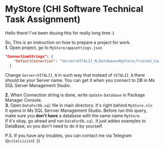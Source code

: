 # MyStore (CHI Software Technical Task Assignment)
Hello there!
I've been douing this for really long time :)

So, This is an instruction on how to prepare a project for work.
<br />
  **1.** Open project, go to ```MyStore/appsettings.json```
```json
"ConnectionStrings": {
    "DefaultConnection": "Server=VITALII_N;Database=MyStore;Trusted_Connection=True;MultipleActiveResultSets=True"
  }
```
Change ```Server=VITALII_N``` in such way that instead of ```VITALII_N``` there should be your Server name.
You can get it when you connect to DB in Ms SQL Server Management Studio.

  **2.** When Connection string is done, write ```Update-Database``` in Package Manager Console.
  <br />
  **3.** Open ```DataForDb.sql``` file in main directory. It's right behind ```MyStore.sln```
  <br />
  It opens in Ms SQL Serrver Management Studio.
  Before run this query, make sure you **don't have** a database with the same name ```MyStore```.
  <br />
  If it's okay, go ahead and run ```DataForDb.sql```.
  It just addes examples to DataBase, so you don't need to do it by yourself.

P.S. If you have any troubles, you can contact me via Telegram (```@vitaliiiiin```) :))
